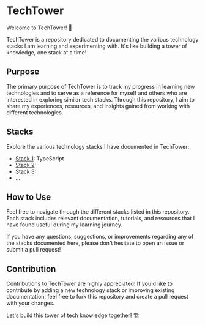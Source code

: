 # TechTower

Welcome to TechTower! 🚀

TechTower is a repository dedicated to documenting the various technology stacks I am learning and experimenting with. It's like building a tower of knowledge, one stack at a time!

## Purpose

The primary purpose of TechTower is to track my progress in learning new technologies and to serve as a reference for myself and others who are interested in exploring similar tech stacks. Through this repository, I aim to share my experiences, resources, and insights gained from working with different technologies.

## Stacks

Explore the various technology stacks I have documented in TechTower:

- [Stack 1](#): TypeScript
- [Stack 2](#): 
- [Stack 3](#): 
- ...

## How to Use

Feel free to navigate through the different stacks listed in this repository. Each stack includes relevant documentation, tutorials, and resources that I have found useful during my learning journey.

If you have any questions, suggestions, or improvements regarding any of the stacks documented here, please don't hesitate to open an issue or submit a pull request!

## Contribution

Contributions to TechTower are highly appreciated! If you'd like to contribute by adding a new technology stack or improving existing documentation, feel free to fork this repository and create a pull request with your changes.

Let's build this tower of tech knowledge together! 🏗️
